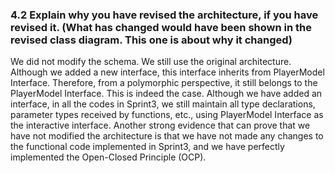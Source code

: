 ### 4.2  Explain why you have revised the architecture, if you have revised it. (What has changed would have been shown in the revised class diagram. This one is about why it changed)

We did not modify the schema. We still use the original architecture. Although we added a new interface, this interface inherits from PlayerModel Interface. Therefore, from a polymorphic perspective, it still belongs to the PlayerModel Interface. This is indeed the case. Although we have added an interface, in all the codes in Sprint3, we still maintain all type declarations, parameter types received by functions, etc., using PlayerModel Interface as the interactive interface. Another strong evidence that can prove that we have not modified the architecture is that we have not made any changes to the functional code implemented in Sprint3, and we have perfectly implemented the Open-Closed Principle (OCP).